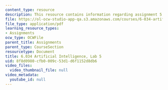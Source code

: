```yaml
---
content_type: resource
description: This resource contains information regarding assignment 5.
file: https://ol-ocw-studio-app-qa.s3.amazonaws.com/courses/6-034-artificial-intelligence-fall-2010/8f8d0980cfb0009c53d1d6f1152d8db6_MIT6_034F10_lab5.pdf
file_type: application/pdf
learning_resource_types:
- Assignments
ocw_type: OCWFile
parent_title: Assignments
parent_type: CourseSection
resourcetype: Document
title: 6.034 Artificial Intelligence, Lab 5
uid: 8f8d0980-cfb0-009c-53d1-d6f1152d8db6
video_files:
  video_thumbnail_file: null
video_metadata:
  youtube_id: null
---
```

